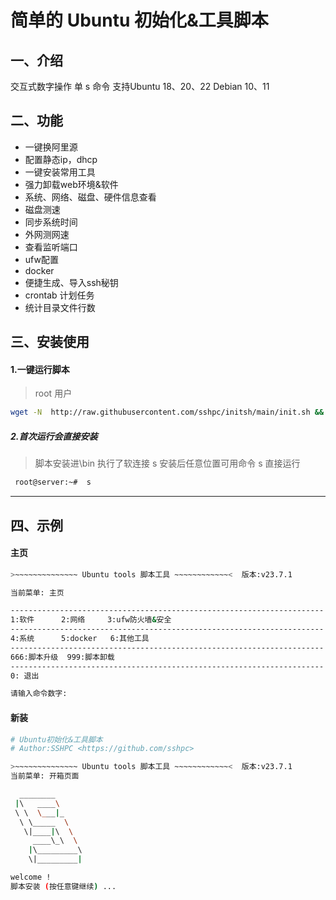 # 简单的 Ubuntu 初始化&工具脚本
## 一、介绍

交互式数字操作
单 s 命令
支持Ubuntu 18、20、22 Debian 10、11


## 二、功能
* 一键换阿里源
* 配置静态ip，dhcp
* 一键安装常用工具
* 强力卸载web环境&软件
* 系统、网络、磁盘、硬件信息查看
* 磁盘测速
* 同步系统时间
* 外网测网速
* 查看监听端口
* ufw配置
* docker
* 便捷生成、导入ssh秘钥
* crontab 计划任务
* 统计目录文件行数

## 三、安装使用
#### 1.一键运行脚本
> root 用户
```sh
wget -N  http://raw.githubusercontent.com/sshpc/initsh/main/init.sh && chmod +x init.sh && sudo ./init.sh
```

##### 2.首次运行会直接安装
> 脚本安装进\bin 执行了软连接 s
> 安装后任意位置可用命令 s 直接运行
```sh
 root@server:~#  s
```
---
## 四、示例
#### 主页
```sh
>~~~~~~~~~~~~~~ Ubuntu tools 脚本工具 ~~~~~~~~~~~~<  版本:v23.7.1

当前菜单: 主页 

----------------------------------------------------------------------
1:软件      2:网络     3:ufw防火墙&安全
----------------------------------------------------------------------
4:系统      5:docker   6:其他工具
----------------------------------------------------------------------
666:脚本升级  999:脚本卸载
----------------------------------------------------------------------
0: 退出

请输入命令数字: 
```

#### 新装
```sh
# Ubuntu初始化&工具脚本
# Author:SSHPC <https://github.com/sshpc>

>~~~~~~~~~~~~~~ Ubuntu tools 脚本工具 ~~~~~~~~~~~~<  版本:v23.7.1
当前菜单: 开箱页面 

  ________       
 |\   ____\      
 \ \  \___|_     
  \ \_____  \    
   \|____|\  \   
     ____\_\  \  
    |\_________\ 
    \|_________| 

welcome !
脚本安装 (按任意键继续) ...
```
